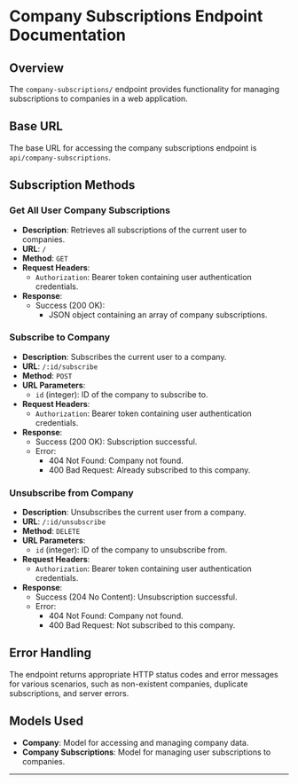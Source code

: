 # Company Subscriptions Endpoint Documentation

## Overview

The `company-subscriptions/` endpoint provides functionality for managing subscriptions to companies in a web application.

## Base URL

The base URL for accessing the company subscriptions endpoint is `api/company-subscriptions`.

## Subscription Methods

### Get All User Company Subscriptions

- **Description**: Retrieves all subscriptions of the current user to companies.
- **URL**: `/`
- **Method**: `GET`
- **Request Headers**:
    - `Authorization`: Bearer token containing user authentication credentials.
- **Response**:
    - Success (200 OK):
        - JSON object containing an array of company subscriptions.

### Subscribe to Company

- **Description**: Subscribes the current user to a company.
- **URL**: `/:id/subscribe`
- **Method**: `POST`
- **URL Parameters**:
    - `id` (integer): ID of the company to subscribe to.
- **Request Headers**:
    - `Authorization`: Bearer token containing user authentication credentials.
- **Response**:
    - Success (200 OK): Subscription successful.
    - Error:
        - 404 Not Found: Company not found.
        - 400 Bad Request: Already subscribed to this company.

### Unsubscribe from Company

- **Description**: Unsubscribes the current user from a company.
- **URL**: `/:id/unsubscribe`
- **Method**: `DELETE`
- **URL Parameters**:
    - `id` (integer): ID of the company to unsubscribe from.
- **Request Headers**:
    - `Authorization`: Bearer token containing user authentication credentials.
- **Response**:
    - Success (204 No Content): Unsubscription successful.
    - Error:
        - 404 Not Found: Company not found.
        - 400 Bad Request: Not subscribed to this company.

## Error Handling

The endpoint returns appropriate HTTP status codes and error messages for various scenarios, such as non-existent companies, duplicate subscriptions, and server errors.

## Models Used

- **Company**: Model for accessing and managing company data.
- **Company Subscriptions**: Model for managing user subscriptions to companies.

---